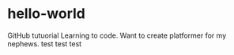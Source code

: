 # hello-world
GitHub tutuorial
Learning to code. Want to create platformer for my nephews.
test test test
